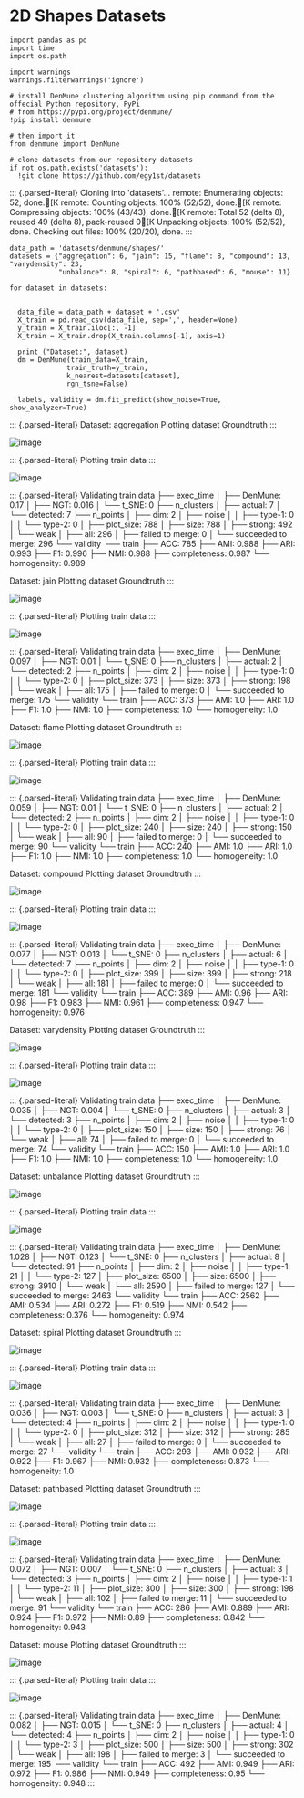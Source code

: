 2D Shapes Datasets
==================

``` {.python}
import pandas as pd
import time
import os.path

import warnings
warnings.filterwarnings('ignore')
```

``` {.python}
# install DenMune clustering algorithm using pip command from the offecial Python repository, PyPi
# from https://pypi.org/project/denmune/
!pip install denmune

# then import it
from denmune import DenMune
```

``` {.python}
# clone datasets from our repository datasets
if not os.path.exists('datasets'):
  !git clone https://github.com/egy1st/datasets
```

::: {.parsed-literal}
Cloning into \'datasets\'\... remote: Enumerating objects: 52, done.\[K
remote: Counting objects: 100% (52/52), done.\[K remote: Compressing
objects: 100% (43/43), done.\[K remote: Total 52 (delta 8), reused 49
(delta 8), pack-reused 0\[K Unpacking objects: 100% (52/52), done.
Checking out files: 100% (20/20), done.
:::

``` {.python}
data_path = 'datasets/denmune/shapes/'  
datasets = {"aggregation": 6, "jain": 15, "flame": 8, "compound": 13, "varydensity": 23,
            "unbalance": 8, "spiral": 6, "pathbased": 6, "mouse": 11}

for dataset in datasets:


  data_file = data_path + dataset + '.csv'
  X_train = pd.read_csv(data_file, sep=',', header=None)
  y_train = X_train.iloc[:, -1]
  X_train = X_train.drop(X_train.columns[-1], axis=1)   

  print ("Dataset:", dataset)
  dm = DenMune(train_data=X_train,
              train_truth=y_train,
              k_nearest=datasets[dataset],
              rgn_tsne=False)

  labels, validity = dm.fit_predict(show_noise=True, show_analyzer=True)
```

::: {.parsed-literal}
Dataset: aggregation Plotting dataset Groundtruth
:::

![image](images/2d_shapes/output_4_1.png)

::: {.parsed-literal}
Plotting train data
:::

![image](images/2d_shapes/output_4_3.png)

::: {.parsed-literal}
Validating train data ├── exec\_time │ ├── DenMune: 0.17 │ ├── NGT:
0.016 │ └── t\_SNE: 0 ├── n\_clusters │ ├── actual: 7 │ └── detected: 7
├── n\_points │ ├── dim: 2 │ ├── noise │ │ ├── type-1: 0 │ │ └── type-2:
0 │ ├── plot\_size: 788 │ ├── size: 788 │ ├── strong: 492 │ └── weak │
├── all: 296 │ ├── failed to merge: 0 │ └── succeeded to merge: 296 └──
validity └── train ├── ACC: 785 ├── AMI: 0.988 ├── ARI: 0.993 ├── F1:
0.996 ├── NMI: 0.988 ├── completeness: 0.987 └── homogeneity: 0.989

Dataset: jain Plotting dataset Groundtruth
:::

![image](images/2d_shapes/output_4_5.png)

::: {.parsed-literal}
Plotting train data
:::

![image](images/2d_shapes/output_4_7.png)

::: {.parsed-literal}
Validating train data ├── exec\_time │ ├── DenMune: 0.097 │ ├── NGT:
0.01 │ └── t\_SNE: 0 ├── n\_clusters │ ├── actual: 2 │ └── detected: 2
├── n\_points │ ├── dim: 2 │ ├── noise │ │ ├── type-1: 0 │ │ └── type-2:
0 │ ├── plot\_size: 373 │ ├── size: 373 │ ├── strong: 198 │ └── weak │
├── all: 175 │ ├── failed to merge: 0 │ └── succeeded to merge: 175 └──
validity └── train ├── ACC: 373 ├── AMI: 1.0 ├── ARI: 1.0 ├── F1: 1.0
├── NMI: 1.0 ├── completeness: 1.0 └── homogeneity: 1.0

Dataset: flame Plotting dataset Groundtruth
:::

![image](images/2d_shapes/output_4_9.png)

::: {.parsed-literal}
Plotting train data
:::

![image](images/2d_shapes/output_4_11.png)

::: {.parsed-literal}
Validating train data ├── exec\_time │ ├── DenMune: 0.059 │ ├── NGT:
0.01 │ └── t\_SNE: 0 ├── n\_clusters │ ├── actual: 2 │ └── detected: 2
├── n\_points │ ├── dim: 2 │ ├── noise │ │ ├── type-1: 0 │ │ └── type-2:
0 │ ├── plot\_size: 240 │ ├── size: 240 │ ├── strong: 150 │ └── weak │
├── all: 90 │ ├── failed to merge: 0 │ └── succeeded to merge: 90 └──
validity └── train ├── ACC: 240 ├── AMI: 1.0 ├── ARI: 1.0 ├── F1: 1.0
├── NMI: 1.0 ├── completeness: 1.0 └── homogeneity: 1.0

Dataset: compound Plotting dataset Groundtruth
:::

![image](images/2d_shapes/output_4_13.png)

::: {.parsed-literal}
Plotting train data
:::

![image](images/2d_shapes/output_4_15.png)

::: {.parsed-literal}
Validating train data ├── exec\_time │ ├── DenMune: 0.077 │ ├── NGT:
0.013 │ └── t\_SNE: 0 ├── n\_clusters │ ├── actual: 6 │ └── detected: 7
├── n\_points │ ├── dim: 2 │ ├── noise │ │ ├── type-1: 0 │ │ └── type-2:
0 │ ├── plot\_size: 399 │ ├── size: 399 │ ├── strong: 218 │ └── weak │
├── all: 181 │ ├── failed to merge: 0 │ └── succeeded to merge: 181 └──
validity └── train ├── ACC: 389 ├── AMI: 0.96 ├── ARI: 0.98 ├── F1:
0.983 ├── NMI: 0.961 ├── completeness: 0.947 └── homogeneity: 0.976

Dataset: varydensity Plotting dataset Groundtruth
:::

![image](images/2d_shapes/output_4_17.png)

::: {.parsed-literal}
Plotting train data
:::

![image](images/2d_shapes/output_4_19.png)

::: {.parsed-literal}
Validating train data ├── exec\_time │ ├── DenMune: 0.035 │ ├── NGT:
0.004 │ └── t\_SNE: 0 ├── n\_clusters │ ├── actual: 3 │ └── detected: 3
├── n\_points │ ├── dim: 2 │ ├── noise │ │ ├── type-1: 0 │ │ └── type-2:
0 │ ├── plot\_size: 150 │ ├── size: 150 │ ├── strong: 76 │ └── weak │
├── all: 74 │ ├── failed to merge: 0 │ └── succeeded to merge: 74 └──
validity └── train ├── ACC: 150 ├── AMI: 1.0 ├── ARI: 1.0 ├── F1: 1.0
├── NMI: 1.0 ├── completeness: 1.0 └── homogeneity: 1.0

Dataset: unbalance Plotting dataset Groundtruth
:::

![image](images/2d_shapes/output_4_21.png)

::: {.parsed-literal}
Plotting train data
:::

![image](images/2d_shapes/output_4_23.png)

::: {.parsed-literal}
Validating train data ├── exec\_time │ ├── DenMune: 1.028 │ ├── NGT:
0.123 │ └── t\_SNE: 0 ├── n\_clusters │ ├── actual: 8 │ └── detected: 91
├── n\_points │ ├── dim: 2 │ ├── noise │ │ ├── type-1: 21 │ │ └──
type-2: 127 │ ├── plot\_size: 6500 │ ├── size: 6500 │ ├── strong: 3910 │
└── weak │ ├── all: 2590 │ ├── failed to merge: 127 │ └── succeeded to
merge: 2463 └── validity └── train ├── ACC: 2562 ├── AMI: 0.534 ├── ARI:
0.272 ├── F1: 0.519 ├── NMI: 0.542 ├── completeness: 0.376 └──
homogeneity: 0.974

Dataset: spiral Plotting dataset Groundtruth
:::

![image](images/2d_shapes/output_4_25.png)

::: {.parsed-literal}
Plotting train data
:::

![image](images/2d_shapes/output_4_27.png)

::: {.parsed-literal}
Validating train data ├── exec\_time │ ├── DenMune: 0.036 │ ├── NGT:
0.003 │ └── t\_SNE: 0 ├── n\_clusters │ ├── actual: 3 │ └── detected: 4
├── n\_points │ ├── dim: 2 │ ├── noise │ │ ├── type-1: 0 │ │ └── type-2:
0 │ ├── plot\_size: 312 │ ├── size: 312 │ ├── strong: 285 │ └── weak │
├── all: 27 │ ├── failed to merge: 0 │ └── succeeded to merge: 27 └──
validity └── train ├── ACC: 293 ├── AMI: 0.932 ├── ARI: 0.922 ├── F1:
0.967 ├── NMI: 0.932 ├── completeness: 0.873 └── homogeneity: 1.0

Dataset: pathbased Plotting dataset Groundtruth
:::

![image](images/2d_shapes/output_4_29.png)

::: {.parsed-literal}
Plotting train data
:::

![image](images/2d_shapes/output_4_31.png)

::: {.parsed-literal}
Validating train data ├── exec\_time │ ├── DenMune: 0.072 │ ├── NGT:
0.007 │ └── t\_SNE: 0 ├── n\_clusters │ ├── actual: 3 │ └── detected: 3
├── n\_points │ ├── dim: 2 │ ├── noise │ │ ├── type-1: 1 │ │ └── type-2:
11 │ ├── plot\_size: 300 │ ├── size: 300 │ ├── strong: 198 │ └── weak │
├── all: 102 │ ├── failed to merge: 11 │ └── succeeded to merge: 91 └──
validity └── train ├── ACC: 286 ├── AMI: 0.889 ├── ARI: 0.924 ├── F1:
0.972 ├── NMI: 0.89 ├── completeness: 0.842 └── homogeneity: 0.943

Dataset: mouse Plotting dataset Groundtruth
:::

![image](images/2d_shapes/output_4_33.png)

::: {.parsed-literal}
Plotting train data
:::

![image](images/2d_shapes/output_4_35.png)

::: {.parsed-literal}
Validating train data ├── exec\_time │ ├── DenMune: 0.082 │ ├── NGT:
0.015 │ └── t\_SNE: 0 ├── n\_clusters │ ├── actual: 4 │ └── detected: 4
├── n\_points │ ├── dim: 2 │ ├── noise │ │ ├── type-1: 0 │ │ └── type-2:
3 │ ├── plot\_size: 500 │ ├── size: 500 │ ├── strong: 302 │ └── weak │
├── all: 198 │ ├── failed to merge: 3 │ └── succeeded to merge: 195 └──
validity └── train ├── ACC: 492 ├── AMI: 0.949 ├── ARI: 0.972 ├── F1:
0.986 ├── NMI: 0.949 ├── completeness: 0.95 └── homogeneity: 0.948
:::
